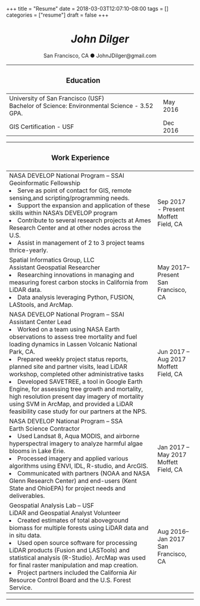 +++
title = "Resume"
date = 2018-03-03T12:07:10-08:00
tags = []
categories = ["resume"]
draft = false
+++
# <center>*John Dilger*  
<center> San Francisco, CA ● JohnJDilger@gmail.com 

|<h3>Education| |
|----| ------ |
|University of San Francisco (USF) <br>  Bachelor of Science: Environmental Science - 3.52 GPA.| May 2016 |
|GIS Certification - USF| Dec 2016|

|<h3> Work Experience||
|---|---|
|NASA DEVELOP National Program  – SSAI <br> Geoinformatic Fellowship <br><li> Serve as point of contact for GIS, remote sensing,and scripting/programming needs. <br><li> Support the expansion and application of these skills within NASA’s DEVELOP program <br><li>Contribute to several research projects at Ames Research Center and at other nodes across the U.S. <br><li>  Assist in management of  2 to 3 project teams thrice-yearly.| Sep 2017 - Present <br> Moffett Field, CA|
|Spatial Informatics Group, LLC <br> Assistant Geospatial Researcher <br><li> Researching innovations in managing and measuring forest carbon stocks in California from LiDAR data. <br><li> Data analysis leveraging Python, FUSION, LAStools, and ArcMap.  |  May 2017– Present <br>San Francisco, CA|
|NASA DEVELOP National Program – SSAI <br> Assistant Center Lead <br><li>Worked on a team using NASA Earth observations to assess tree mortality and fuel loading dynamics in Lassen Volcanic National Park, CA.<br><li>Prepared weekly project status reports, planned site and partner visits, lead LiDAR workshop, completed other administrative tasks <br><li>Developed SAVETREE, a tool in Google Earth Engine, for assessing tree growth and mortality, high resolution present day imagery of mortality using SVM in  ArcMap, and provided a LiDAR feasibility case study for our partners at the NPS.| Jun 2017 – Aug 2017 <br> Moffett Field, CA|
|NASA DEVELOP National Program – SSA <br> Earth Science Contractor <br><li>Used Landsat 8, Aqua MODIS, and airborne hyperspectral imagery to analyze harmful algae blooms in Lake Erie.<br><li>Processed imagery and applied various algorithms using ENVI, IDL, R-studio, and ArcGIS.<br><li>Communicated with partners (NOAA and NASA Glenn Research Center) and end-users (Kent State and OhioEPA) for project needs and deliverables.|  Jan 2017 – May 2017<br> Moffett Field, CA|
|Geospatial Analysis Lab – USF<br>LiDAR and Geospatial Analyst Volunteer<br><li>Created estimates of total aboveground biomass for multiple forests using LiDAR data and in situ data.<br><li>Used open source software for processing LiDAR products (Fusion and LASTools) and statistical analysis (R-Studio). ArcMap was used for final raster manipulation and map creation. <br><li>Project partners included the California Air Resource Control Board and the U.S. Forest Service.|Aug 2016–Jan 2017<br>San Francisco, CA|

---



